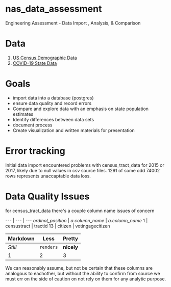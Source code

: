 # nas_data_assessment
Engineering Assessment - Data Import , Analysis, &amp; Comparison

# Data
1.  <a href="https://www.kaggle.com/datasets/muonneutrino/us-census-demographic-data?resource=download" target="_blank">US Census Demographic Data</a>
2.  <a href="https://www.kaggle.com/datasets/nightranger77/covid19-state-data?select=COVID19_state.csv" target="_blank">COVID-19 State Data</a>

# Goals
- import data into a database (postgres)
- ensure data quality and record errors
- Compare and explore data with an emphasis on state population estimates
- Identify differences between data sets
- document process
- Create visualization and written materials for presentation

# Error tracking
Initial data import encountered problems with census_tract_data for 2015 or 2017, likely due to null values in csv source files. 1291 of some odd 74002 rows represents unaccaptable data loss.

# Data Quality Issues
for census_tract_data there's a couple column name issues of concern

--- | --- | ---
*ordinal_position* |  *a.column_name* | *a.column_name*
1 | censustract | tractid
13 | citizen | votingagecitizen

Markdown | Less | Pretty
--- | --- | ---
*Still* | `renders` | **nicely**
1 | 2 | 3

We can reasonably assume, but not be certain that these columns are analogous to eachother, but without the ability to confirm from source we must err on the side of caution on not rely on them for any analytic purpose.

